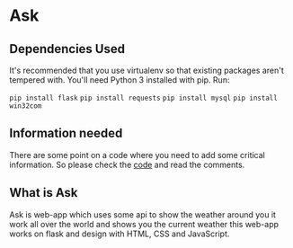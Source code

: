 # Ask

## Dependencies Used
It's recommended that you use virtualenv so that existing packages aren't tempered with. You'll need Python 3 installed with pip. Run:

``` pip install flask ```
``` pip install requests ```
``` pip install mysql ```
``` pip install win32com ```

## Information needed
There are some point on a code where you need to add some critical information. So please check the [code](https://github.com/Darksoul101/Ask/blob/master/app.py) and read the comments.

## What is Ask

Ask is web-app which uses some api to show the weather around you it work all over the world and shows you the current weather this web-app works on flask and design with HTML, CSS and JavaScript.
